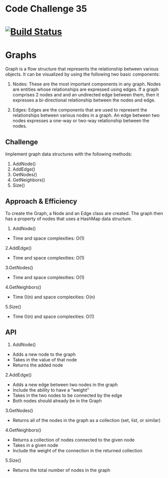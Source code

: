 # Code Challenge 35

# [![Build Status](https://travis-ci.org/colosrjones-401d4/data-structures-and-algorithms.svg?branch=master)](https://travis-ci.org/colosrjones-401d4/data-structures-and-algorithms)

# Graphs
Graph is a flow structure that represents the relationship between various objects. It can be visualized by using the following two basic components:

1. Nodes: These are the most important components in any graph. Nodes are entities whose relationships are expressed using edges. If a graph comprises 2 nodes  and  and an undirected edge between them, then it expresses a bi-directional relationship between the nodes and edge.

2. Edges: Edges are the components that are used to represent the relationships between various nodes in a graph. An edge between two nodes expresses a one-way or two-way relationship between the nodes.


## Challenge
Implement graph data structures with the following methods:
1. AddNode()
2. AddEdge()
3. GetNodes()
4. GetNeighbors()
5. Size()

## Approach & Efficiency
To create the Graph, a Node and an Edge class are created. The graph then has a property of nodes that uses a HashMap data structure.
1. AddNode()
- Time and space complexities: O(1)

2.AddEdge()
- Time and space complexities: O(1)
 
3.GetNodes()
- Time and space complexities: O(1)

4.GetNeighbors()
- Time 0(n) and space complexities: O(n)

5.Size()
- Time 0(n) and space complexities: O(1)

## API
1. AddNode()
- Adds a new node to the graph
- Takes in the value of that node
- Returns the added node

2.AddEdge()
- Adds a new edge between two nodes in the graph
- Include the ability to have a “weight”
- Takes in the two nodes to be connected by the edge
- Both nodes should already be in the Graph

3.GetNodes()
- Returns all of the nodes in the graph as a collection (set, list, or similar)

4.GetNeighbors()
- Returns a collection of nodes connected to the given node
- Takes in a given node
- Include the weight of the connection in the returned collection

5.Size()
- Returns the total number of nodes in the graph
